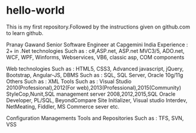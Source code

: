 # hello-world
This is my first repository.Followed by the instructions given on github.com to learn github.

Pranay Gawand
Senior Software Engineer at Capgemini India
Experience : 
2+ in .Net technologies
  Such as : c#,ASP.net, ASP.net MVC3/5, ADO.net, WCF, WPF, Winforms, Webservices, VB6, classic asp, COM components
            
Web technologies
  Such as : HTML5, CSS3, Advanced javascript, jQuery, Bootstrap, Angular-JS,
DBMS
  Such as : SQL, SQL Server, Oracle 10g/11g
Others
  Such as : XML
Tools
  Such as : Visual Studio 2010(Professional),2012(For web),2013(Professional),2015(Community)
            StyleCop,Nunit,SQL management server 2008,2012,2015,SQL Oracle Developer, PL/SQL,
            BeyondCompare
            Site Initializer, Visual studio Interdev, NetMeating, Fiddler, MS Commerce sever etc.
            
Configuration Managements Tools and Repositories
  Such as : TFS, SVN, VSS
            





